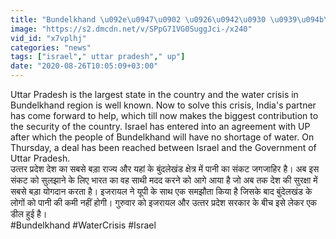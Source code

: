 ```yaml
---
title: "Bundelkhand \u092e\u0947\u0902 \u0926\u0942\u0930 \u0939\u094b\u0917\u093e \u091c\u0932 \u0938\u0902\u0915\u091f, \u092f\u094b\u0917\u0940 \u0938\u0930\u0915\u093e\u0930 \u0915\u093e \u0907\u091c\u0930\u093e\u092f\u0932 \u0915\u0947 \u0938\u093e\u0925 \u0939\u0941\u0906 \u090f\u092e\u0913\u092f\u0942 \u0935\u0928\u0907\u0902\u0921\u093f\u092f\u093e \u0939\u093f\u0902\u0926\u0940"
image: "https://s2.dmcdn.net/v/SPpG71VG0SuggJci-/x240"
vid_id: "x7vplhj"
categories: "news"
tags: ["israel"," uttar pradesh"," up"]
date: "2020-08-26T10:05:09+03:00"
---
```

Uttar Pradesh is the largest state in the country and the water crisis in Bundelkhand region is well known. Now to solve this crisis, India's partner has come forward to help, which till now makes the biggest contribution to the security of the country. Israel has entered into an agreement with UP after which the people of Bundelkhand will have no shortage of water. On Thursday, a deal has been reached between Israel and the Government of Uttar Pradesh.  <br>उत्‍तर प्रदेश देश का सबसे बड़ा राज्‍य और यहां के बुंदलेखंड क्षेत्र में पानी का संकट जगजाहिर है। अब इस संकट को सुलझाने के लिए भारत का वह साथी मदद करने को आगे आया है जो अब तक देश की सुरक्षा में सबसे बड़ा योगदान करता है। इजरायल ने यूपी के साथ एक समझौता किया है जिसके बाद बुंदेलखंड के लोगों को पानी की कमी नहीं होगी। गुरुवार को इजरायल और उत्‍तर प्रदेश सरकार के बीच इसे लेकर एक डील हुई है।  <br>#Bundelkhand #WaterCrisis #Israel

